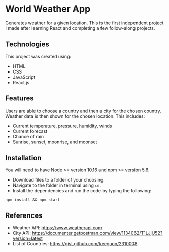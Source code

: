 # World Weather App
Generates weather for a given location. This is the first independent project I made after learning React and completing a few follow-along projects. 

## Technologies
This project was created using:
- HTML
- CSS
- JavaScript
- React.js

## Features
Users are able to choose a country and then a city for the chosen country. Weather data is then shown for the chosen location. This includes:
- Current temperature, pressure, humidity, winds
- Current forecast
- Chance of rain
- Sunrise, sunset, moonrise, and moonset

## Installation
You will need to have Node >= version 10.16 and npm >= version 5.6.
- Download files to a folder of your choosing.
- Navigate to the folder in terminal using `cd`. 
- Install the dependencies and run the code by typing the following:

```
npm install && npm start
```


## References
- Weather API: https://www.weatherapi.com
- City API: https://documenter.getpostman.com/view/1134062/T1LJjU52?version=latest
- List of Countries: https://gist.github.com/keeguon/2310008
